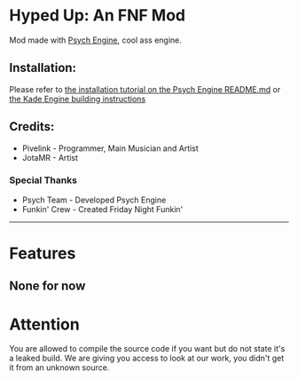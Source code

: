 # Hyped Up: An FNF Mod
Mod made with [Psych Engine](https://gamebanana.com/mods/301107), cool ass engine.

## Installation:
Please refer to [the installation tutorial on the Psych Engine README.md](https://github.com/ShadowMario/FNF-PsychEngine#installation) or [the Kade Engine building instructions](https://kadedev.github.io/Kade-Engine/building)

## Credits:
* Pivelink - Programmer, Main Musician and Artist
* JotaMR - Artist

### Special Thanks
* Psych Team - Developed Psych Engine
* Funkin' Crew - Created Friday Night Funkin'
_____________________________________

# Features

## None for now

# Attention
You are allowed to compile the source code if you want but do not state it's a leaked build. We are giving you access to look at our work, you didn't get it from an unknown source.
